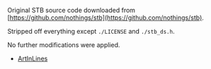 Original STB source code downloaded from [https://github.com/nothings/stb](https://github.com/nothings/stb).

Stripped off everything except `./LICENSE` and `./stb_ds.h`.

No further modifications were applied.

-   [ArtInLines](https://github.com/ArtInLines)

